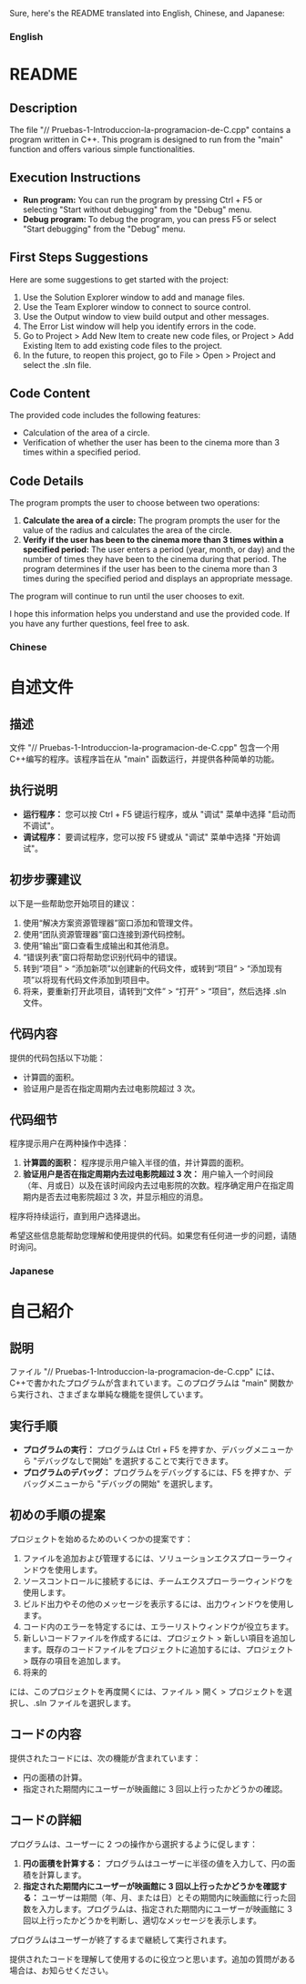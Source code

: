 Sure, here's the README translated into English, Chinese, and Japanese:

### English

# README

## Description

The file "// Pruebas-1-Introduccion-la-programacion-de-C.cpp" contains a program written in C++. This program is designed to run from the "main" function and offers various simple functionalities.

## Execution Instructions

- **Run program:** You can run the program by pressing Ctrl + F5 or selecting "Start without debugging" from the "Debug" menu.
- **Debug program:** To debug the program, you can press F5 or select "Start debugging" from the "Debug" menu.

## First Steps Suggestions

Here are some suggestions to get started with the project:

1. Use the Solution Explorer window to add and manage files.
2. Use the Team Explorer window to connect to source control.
3. Use the Output window to view build output and other messages.
4. The Error List window will help you identify errors in the code.
5. Go to Project > Add New Item to create new code files, or Project > Add Existing Item to add existing code files to the project.
6. In the future, to reopen this project, go to File > Open > Project and select the .sln file.

## Code Content

The provided code includes the following features:

- Calculation of the area of a circle.
- Verification of whether the user has been to the cinema more than 3 times within a specified period.

## Code Details

The program prompts the user to choose between two operations:

1. **Calculate the area of a circle:** The program prompts the user for the value of the radius and calculates the area of the circle.
2. **Verify if the user has been to the cinema more than 3 times within a specified period:** The user enters a period (year, month, or day) and the number of times they have been to the cinema during that period. The program determines if the user has been to the cinema more than 3 times during the specified period and displays an appropriate message.

The program will continue to run until the user chooses to exit.

I hope this information helps you understand and use the provided code. If you have any further questions, feel free to ask.

### Chinese

# 自述文件

## 描述

文件 "// Pruebas-1-Introduccion-la-programacion-de-C.cpp" 包含一个用C++编写的程序。该程序旨在从 "main" 函数运行，并提供各种简单的功能。

## 执行说明

- **运行程序：** 您可以按 Ctrl + F5 键运行程序，或从 "调试" 菜单中选择 "启动而不调试"。
- **调试程序：** 要调试程序，您可以按 F5 键或从 "调试" 菜单中选择 "开始调试"。

## 初步步骤建议

以下是一些帮助您开始项目的建议：

1. 使用“解决方案资源管理器”窗口添加和管理文件。
2. 使用“团队资源管理器”窗口连接到源代码控制。
3. 使用“输出”窗口查看生成输出和其他消息。
4. “错误列表”窗口将帮助您识别代码中的错误。
5. 转到“项目” > “添加新项”以创建新的代码文件，或转到“项目” > “添加现有项”以将现有代码文件添加到项目中。
6. 将来，要重新打开此项目，请转到“文件” > “打开” > “项目”，然后选择 .sln 文件。

## 代码内容

提供的代码包括以下功能：

- 计算圆的面积。
- 验证用户是否在指定周期内去过电影院超过 3 次。

## 代码细节

程序提示用户在两种操作中选择：

1. **计算圆的面积：** 程序提示用户输入半径的值，并计算圆的面积。
2. **验证用户是否在指定周期内去过电影院超过 3 次：** 用户输入一个时间段（年、月或日）以及在该时间段内去过电影院的次数。程序确定用户在指定周期内是否去过电影院超过 3 次，并显示相应的消息。

程序将持续运行，直到用户选择退出。

希望这些信息能帮助您理解和使用提供的代码。如果您有任何进一步的问题，请随时询问。

### Japanese

# 自己紹介

## 説明

ファイル "// Pruebas-1-Introduccion-la-programacion-de-C.cpp" には、C++で書かれたプログラムが含まれています。このプログラムは "main" 関数から実行され、さまざまな単純な機能を提供しています。

## 実行手順

- **プログラムの実行：** プログラムは Ctrl + F5 を押すか、デバッグメニューから "デバッグなしで開始" を選択することで実行できます。
- **プログラムのデバッグ：** プログラムをデバッグするには、F5 を押すか、デバッグメニューから "デバッグの開始" を選択します。

## 初めの手順の提案

プロジェクトを始めるためのいくつかの提案です：

1. ファイルを追加および管理するには、ソリューションエクスプローラーウィンドウを使用します。
2. ソースコントロールに接続するには、チームエクスプローラーウィンドウを使用します。
3. ビルド出力やその他のメッセージを表示するには、出力ウィンドウを使用します。
4. コード内のエラーを特定するには、エラーリストウィンドウが役立ちます。
5. 新しいコードファイルを作成するには、プロジェクト > 新しい項目を追加します。既存のコードファイルをプロジェクトに追加するには、プロジェクト > 既存の項目を追加します。
6. 将来的

には、このプロジェクトを再度開くには、ファイル > 開く > プロジェクトを選択し、.sln ファイルを選択します。

## コードの内容

提供されたコードには、次の機能が含まれています：

- 円の面積の計算。
- 指定された期間内にユーザーが映画館に 3 回以上行ったかどうかの確認。

## コードの詳細

プログラムは、ユーザーに 2 つの操作から選択するように促します：

1. **円の面積を計算する：** プログラムはユーザーに半径の値を入力して、円の面積を計算します。
2. **指定された期間内にユーザーが映画館に 3 回以上行ったかどうかを確認する：** ユーザーは期間（年、月、または日）とその期間内に映画館に行った回数を入力します。プログラムは、指定された期間内にユーザーが映画館に 3 回以上行ったかどうかを判断し、適切なメッセージを表示します。

プログラムはユーザーが終了するまで継続して実行されます。

提供されたコードを理解して使用するのに役立つと思います。追加の質問がある場合は、お知らせください。
